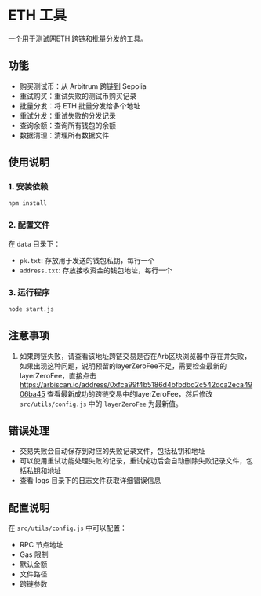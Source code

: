 # ETH 工具

一个用于测试网ETH 跨链和批量分发的工具。

## 功能

- 购买测试币：从 Arbitrum 跨链到 Sepolia
- 重试购买：重试失败的测试币购买记录
- 批量分发：将 ETH 批量分发给多个地址
- 重试分发：重试失败的分发记录
- 查询余额：查询所有钱包的余额
- 数据清理：清理所有数据文件

## 使用说明

### 1. 安装依赖

```bash
npm install
```

### 2. 配置文件

在 `data` 目录下：
- `pk.txt`: 存放用于发送的钱包私钥，每行一个
- `address.txt`: 存放接收资金的钱包地址，每行一个

### 3. 运行程序

```bash
node start.js
```

## 注意事项

1. 如果跨链失败，请查看该地址跨链交易是否在Arb区块浏览器中存在并失败，如果出现这种问题，说明预留的layerZeroFee不足，需要检查最新的layerZeroFee，直接点击 https://arbiscan.io/address/0xfca99f4b5186d4bfbdbd2c542dca2eca4906ba45 查看最新成功的跨链交易中的layerZeroFee，然后修改 `src/utils/config.js` 中的 `layerZeroFee` 为最新值。

## 错误处理

- 交易失败会自动保存到对应的失败记录文件，包括私钥和地址
- 可以使用重试功能处理失败的记录，重试成功后会自动删除失败记录文件，包括私钥和地址
- 查看 logs 目录下的日志文件获取详细错误信息

## 配置说明

在 `src/utils/config.js` 中可以配置：

- RPC 节点地址
- Gas 限制
- 默认金额
- 文件路径
- 跨链参数